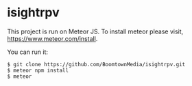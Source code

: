 # isightrpv

This project is run on Meteor JS. To install meteor please visit, https://www.meteor.com/install.

You can run it:

```
$ git clone https://github.com/BoomtownMedia/isightrpv.git
$ meteor npm install
$ meteor
```
